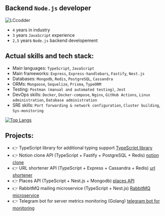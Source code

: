 ## **Backend `Node.js` developer**




<img src="https://komarev.com/ghpvc/?username=LCcodder&label=Profile%20visits&color=0e75b6&style=flat" alt="LCcodder" >






- `4` years in industry
- `3` years `JavaScript` experience
- `2,5` years `Node.js` backend developement





## **Actual skills and tech stack:**

- Main languages: `TypeScript`, `JavaScript`
- Main frameworks: `Express`, `Express-handlebars`, `Fastify`, `Nest.js`
- Databases: `Mongodb`, `Redis`, `PostgreSQL`, `Cassandra`
- ORMs: `Mongoose`, `Sequelize`, `Prisma`, `TypeORM`
- Testing: `Postman (manual and automated testing)`, `Jest`
- DevOps skills: `Docker`, `Docker-compose`, `Nginx`, `GitHub Actions`, `Linux administration`, `Database administration`
- SRE skills: `Port forwarding & network configuration`, `Cluster building`, `Sys-monitoring`

[![Top Langs](https://github-readme-stats.vercel.app/api/top-langs/?username=LCcodder&langs_count=20)](https://github.com/LCcodder/github-readme-stats)


## **Projects:**
- 👉 TypeScript library for additional typing support [TypeScript library](https://github.com/LCcodder/typing-assets)
- 👉 Notion clone API (TypeScript + Fastify + PostgreSQL + Redis) [notion clone](https://github.com/LCcodder/fastify-typescript-boilerplate)
- 👉 URL shortener API (TypeScript + Express + Cassandra + Redis) [url shortener](https://github.com/LCcodder/nodejs-hexagonal-architecture-boilerplate)
- 👉 Places API (TypeScript + Nest.js + Mongodb) [places API](https://github.com/LCcodder/places-api)
- 👉 RabbitMQ mailing microservice (TypeScript + Nest.js) [RabbitMQ microservice](https://github.com/LCcodder/rabbitmq-mailer)
- 👉 Telegram bot for server metrics monitoring (Golang) [telegram bot for monitoring](https://github.com/LCcodder/Telemonitor)


